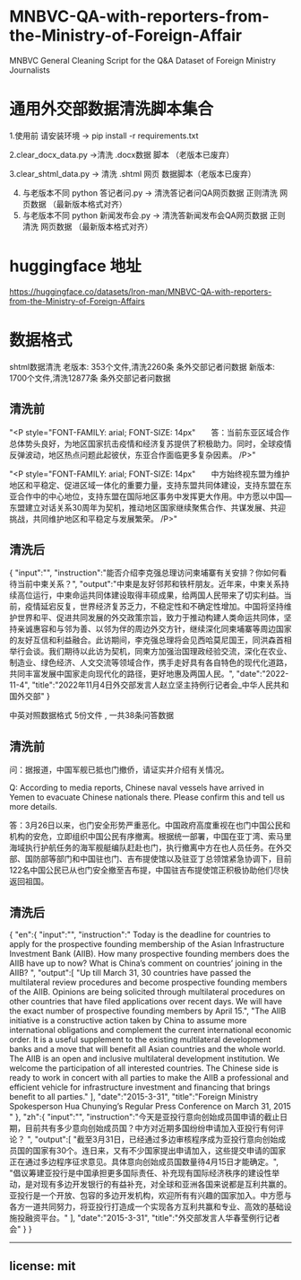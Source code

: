 # MNBVC-QA-with-reporters-from-the-Ministry-of-Foreign-Affair
MNBVC General Cleaning Script for the Q&amp;A Dataset of Foreign Ministry Journalists

# 通用外交部数据清洗脚本集合

 1.使用前 请安装环境 -> pip install -r requirements.txt
 
 2.clear_docx_data.py ->清洗 .docx数据 脚本 （老版本已废弃）
 
 3.clear_shtml_data.py -> 清洗 .shtml 网页 数据脚本（老版本已废弃）
 
 4. 与老版本不同 python 答记者问.py -> 清洗答记者问QA网页数据  正则清洗  网页数据 （最新版本格式对齐）
 5. 与老版本不同 python 新闻发布会.py -> 清洗答新闻发布会QA网页数据  正则清洗  网页数据 （最新版本格式对齐）

 
 # huggingface 地址
 
 https://huggingface.co/datasets/Iron-man/MNBVC-QA-with-reporters-from-the-Ministry-of-Foreign-Affairs
 

# 数据格式
shtml数据清洗
老版本: 353个文件,清洗2260条 条外交部记者问数据
新版本: 1700个文件,清洗12877条 条外交部记者问数据


## 清洗前
"<P style="FONT-FAMILY: arial; FONT-SIZE: 14px"　　答：当前东亚区域合作总体势头良好，为地区国家抗击疫情和经济复苏提供了积极助力。同时，全球疫情反弹波动，地区热点问题此起彼伏，东亚合作面临更多复杂因素。 /P>"

"<P style="FONT-FAMILY: arial; FONT-SIZE: 14px"　　中方始终视东盟为维护地区和平稳定、促进区域一体化的重要力量，支持东盟共同体建设，支持东盟在东亚合作中的中心地位，支持东盟在国际地区事务中发挥更大作用。中方愿以中国—东盟建立对话关系30周年为契机，推动地区国家继续聚焦合作、共谋发展、共迎挑战，共同维护地区和平稳定与发展繁荣。 /P>"

## 清洗后
{ "input":"", "instruction":"能否介绍李克强总理访问柬埔寨有关安排？你如何看待当前中柬关系？", "output":"中柬是友好邻邦和铁杆朋友。近年来，中柬关系持续高位运行，中柬命运共同体建设取得丰硕成果，给两国人民带来了切实利益。当前，疫情延宕反复，世界经济复苏乏力，不稳定性和不确定性增加。中国将坚持维护世界和平、促进共同发展的外交政策宗旨，致力于推动构建人类命运共同体，坚持亲诚惠容和与邻为善、以邻为伴的周边外交方针，继续深化同柬埔寨等周边国家的友好互信和利益融合。此访期间，李克强总理将会见西哈莫尼国王，同洪森首相举行会谈。我们期待以此访为契机，同柬方加强治国理政经验交流，深化在农业、制造业、绿色经济、人文交流等领域合作，携手走好具有各自特色的现代化道路，共同丰富发展中国家走向现代化的路径，更好地惠及两国人民。", "date":"2022-11-4", "title":"2022年11月4日外交部发言人赵立坚主持例行记者会_中华人民共和国外交部" }

中英对照数据格式
5份文件 , 一共38条问答数据

## 清洗前
问：据报道，中国军舰已抵也门撤侨，请证实并介绍有关情况。

Q: According to media reports, Chinese naval vessels have arrived in Yemen to evacuate Chinese nationals there. Please confirm this and tell us more details.

答：3月26日以来，也门安全形势严重恶化。中国政府高度重视在也门中国公民和机构的安危，立即组织中国公民有序撤离。根据统一部署，中国在亚丁湾、索马里海域执行护航任务的海军舰艇编队赶赴也门，执行撤离中方在也人员任务。在外交部、国防部等部门和中国驻也门、吉布提使馆以及驻亚丁总领馆紧急协调下，目前122名中国公民已从也门安全撤至吉布提，中国驻吉布提使馆正积极协助他们尽快返回祖国。

## 清洗后
{ "en":{ "input":"", "instruction":" Today is the deadline for countries to apply for the prospective founding membership of the Asian Infrastructure Investment Bank (AIIB). How many prospective founding members does the AIIB have up to now? What is China’s comment on countries’ joining in the AIIB? ", "output":[ "Up till March 31, 30 countries have passed the multilateral review procedures and become prospective founding members of the AIIB. Opinions are being solicited through multilateral procedures on other countries that have filed applications over recent days. We will have the exact number of prospective founding members by April 15.", "The AIIB initiative is a constructive action taken by China to assume more international obligations and complement the current international economic order. It is a useful supplement to the existing multilateral development banks and a move that will benefit all Asian countries and the whole world. The AIIB is an open and inclusive multilateral development institution. We welcome the participation of all interested countries. The Chinese side is ready to work in concert with all parties to make the AIIB a professional and efficient vehicle for infrastructure investment and financing that brings benefit to all parties." ], "date":"2015-3-31", "title":"Foreign Ministry Spokesperson Hua Chunying’s Regular Press Conference on March 31, 2015 " }, "zh":{ "input":"", "instruction":"今天是亚投行意向创始成员国申请的截止日期，目前共有多少意向创始成员国？中方对近期多国纷纷申请加入亚投行有何评论？ ", "output":[ "截至3月31日，已经通过多边审核程序成为亚投行意向创始成员国的国家有30个。连日来，又有不少国家提出申请加入，这些提交申请的国家正在通过多边程序征求意见。具体意向创始成员国数量待4月15日才能确定。", "倡议筹建亚投行是中国承担更多国际责任、补充现有国际经济秩序的建设性举动，是对现有多边开发银行的有益补充，对全球和亚洲各国来说都是互利共赢的。亚投行是一个开放、包容的多边开发机构，欢迎所有有兴趣的国家加入。中方愿与各方一道共同努力，将亚投行打造成一个实现各方互利共赢和专业、高效的基础设施投融资平台。" ], "date":"2015-3-31", "title":"外交部发言人华春莹例行记者会" } }
 
---
license: mit
---
